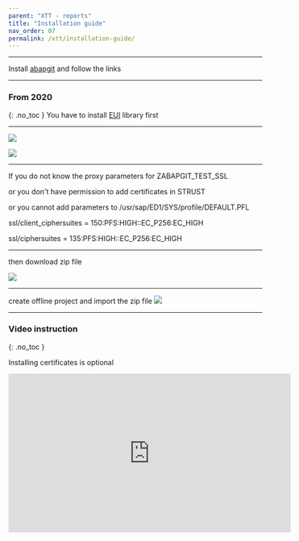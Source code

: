```yaml
---
parent: "XTT - reports"
title: "Installation guide"
nav_order: 07
permalink: /xtt/installation-guide/
---
```


***
Install [abapgit](http://docs.abapgit.org/guide-install.html)
and follow the links

---

### From 2020
{: .no_toc }
You have to install [EUI](https://github.com/bizhuka/eui) library first

---

![](https://raw.githubusercontent.com/wiki/bizhuka/xtt/img/guide_explore.png)

![](https://raw.githubusercontent.com/wiki/bizhuka/xtt/img/guide_clone.png)

***

If you do not know the proxy parameters for ZABAPGIT_TEST_SSL

or you don't have permission to add certificates in STRUST

or you cannot add parameters to  /usr/sap/ED1/SYS/profile/DEFAULT.PFL

ssl/client_ciphersuites = 150:PFS:HIGH::EC_P256:EC_HIGH

ssl/ciphersuites = 135:PFS:HIGH::EC_P256:EC_HIGH

***

then download zip file

![](https://raw.githubusercontent.com/wiki/bizhuka/xtt/img/guide_zip.png)
***
create offline project and import the zip file
![](https://raw.githubusercontent.com/wiki/bizhuka/xtt/img/guide_offline.png)
***

### Video instruction
{: .no_toc }

Installing certificates is optional

<iframe width="560" height="315" src="https://www.youtube.com/embed/QtqWRF0UuLw" frameborder="0" allow="accelerometer; autoplay; encrypted-media; gyroscope; picture-in-picture" allowfullscreen></iframe>
